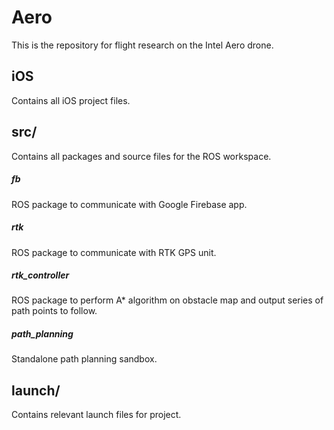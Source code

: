 # Aero
This is the repository for flight research on the Intel Aero drone.


## iOS
Contains all iOS project files.

## src/
Contains all packages and source files for the ROS workspace.

##### fb
ROS package to communicate with Google Firebase app.

##### rtk
ROS package to communicate with RTK GPS unit.

##### rtk_controller
ROS package to perform A* algorithm on obstacle map and output series of path points to follow.

##### path_planning
Standalone path planning sandbox.

## launch/ 
Contains relevant launch files for project.
